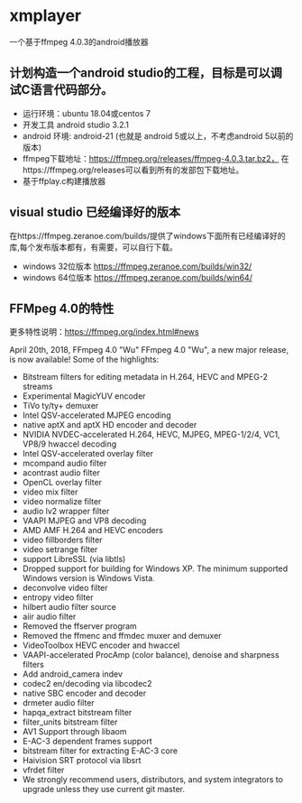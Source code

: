 # xmplayer
一个基于ffmpeg 4.0.3的android播放器

## 计划构造一个android studio的工程，目标是可以调试C语言代码部分。
- 运行环境：ubuntu 18.04或centos 7
- 开发工具 android studio 3.2.1
- android 环境: android-21 (也就是 android 5或以上，不考虑android 5以前的版本)
- ffmpeg下载地址：https://ffmpeg.org/releases/ffmpeg-4.0.3.tar.bz2， 在https://ffmpeg.org/releases可以看到所有的发部包下载地址。
- 基于ffplay.c构建播放器


## visual studio 已经编译好的版本
在https://ffmpeg.zeranoe.com/builds/提供了windows下面所有已经编译好的库,每个发布版本都有，有需要，可以自行下载。
- windows 32位版本 https://ffmpeg.zeranoe.com/builds/win32/
- windows 64位版本 https://ffmpeg.zeranoe.com/builds/win64/

## FFMpeg 4.0的特性
更多特性说明：https://ffmpeg.org/index.html#news

April 20th, 2018, FFmpeg 4.0 "Wu"
FFmpeg 4.0 "Wu", a new major release, is now available! Some of the highlights:

- Bitstream filters for editing metadata in H.264, HEVC and MPEG-2 streams
- Experimental MagicYUV encoder
- TiVo ty/ty+ demuxer
- Intel QSV-accelerated MJPEG encoding
- native aptX and aptX HD encoder and decoder
- NVIDIA NVDEC-accelerated H.264, HEVC, MJPEG, MPEG-1/2/4, VC1, VP8/9 hwaccel decoding
- Intel QSV-accelerated overlay filter
- mcompand audio filter
- acontrast audio filter
- OpenCL overlay filter
- video mix filter
- video normalize filter
- audio lv2 wrapper filter
- VAAPI MJPEG and VP8 decoding
- AMD AMF H.264 and HEVC encoders
- video fillborders filter
- video setrange filter
- support LibreSSL (via libtls)
- Dropped support for building for Windows XP. The minimum supported Windows version is Windows Vista.
- deconvolve video filter
- entropy video filter
- hilbert audio filter source
- aiir audio filter
- Removed the ffserver program
- Removed the ffmenc and ffmdec muxer and demuxer
- VideoToolbox HEVC encoder and hwaccel
- VAAPI-accelerated ProcAmp (color balance), denoise and sharpness filters
- Add android_camera indev
- codec2 en/decoding via libcodec2
- native SBC encoder and decoder
- drmeter audio filter
- hapqa_extract bitstream filter
- filter_units bitstream filter
- AV1 Support through libaom
- E-AC-3 dependent frames support
- bitstream filter for extracting E-AC-3 core
- Haivision SRT protocol via libsrt
- vfrdet filter
- We strongly recommend users, distributors, and system integrators to upgrade unless they use current git master.
